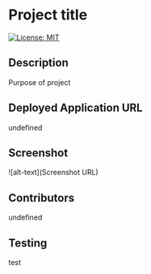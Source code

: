 # Project title
[![License: MIT](https://img.shields.io/badge/License-MIT-yellow.svg)](https://opensource.org/licenses/MIT)

## Description
Purpose of project

## Deployed Application URL
undefined

## Screenshot
![alt-text](Screenshot URL)

## Contributors
undefined

## Testing
test
